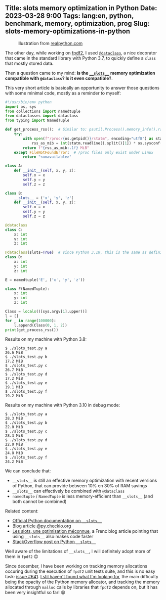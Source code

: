 Title: __slots__ memory optimization in Python
Date: 2023-03-28 9:00
Tags: lang:en, python, benchmark, memory, optimization, prog
Slug: slots-memory-optimizations-in-python
---
<figure role="group">
    <img alt="" src="https://realpython.com/cdn-cgi/image/width=960,format=auto/https://files.realpython.com/media/SciPy-Tutorial_Watermarked_1.b9f391570601.jpg">
    <figcaption>Illustration from <a href="https://realpython.com/python-scipy-cluster-optimize/">realpython.com</a></figcaption>
</figure>

The other day, while working on [fpdf2](https://github.com/PyFPDF/fpdf2),
I used [`@dataclass`](https://docs.python.org/3/library/dataclasses.html),
a nice decorator that came in the standard library with Python 3.7,
to quickly define a `class` that mostly stored data.

Then a question came to my mind: **is the [`__slots__`](https://wiki.python.org/moin/UsingSlots) memory optimization compatible with `@dataclass`?
Is it even compatible?**.

This very short article is basically an opportunity to answer those questions with some minimal code,
mostly as a reminder to myself:
```python
#!/usr/bin/env python
import os, sys
from collections import namedtuple
from dataclasses import dataclass
from typing import NamedTuple

def get_process_rss():  # Similar to: psutil.Process().memory_info().rss / 1024 / 1024
    try:
        with open(f"/proc/{os.getpid()}/statm", encoding="utf8") as statm:
            rss_as_mib = int(statm.readline().split()[1]) * os.sysconf("SC_PAGE_SIZE") / 1024 / 1024
        return f"{rss_as_mib:.1f} MiB"
    except FileNotFoundError:  # /proc files only exist under Linux
        return "<unavailable>"

class A:
    def __init__(self, x, y, z):
        self.x = x
        self.y = y
        self.z = z

class B:
    __slots__ = ('x', 'y', 'z')
    def __init__(self, x, y, z):
        self.x = x
        self.y = y
        self.z = z

@dataclass
class C:
    x: int
    y: int
    z: int

@dataclass(slots=True)  # since Python 3.10, this is the same as defining __slots__ manually
class D:
    x: int
    y: int
    z: int

E = namedtuple('E', ('x', 'y', 'z'))

class F(NamedTuple):
    x: int
    y: int
    z: int

Class = locals()[sys.argv[1].upper()]
l = []
for _ in range(100000):
    l.append(Class(0, 1, 2))
print(get_process_rss())
```

Results on my machine with Python 3.8:
```
$ ./slots_test.py a
26.6 MiB
$ ./slots_test.py b
17.2 MiB
$ ./slots_test.py c
26.7 MiB
$ ./slots_test.py d
17.2 MiB
$ ./slots_test.py e
19.1 MiB
$ ./slots_test.py f
19.2 MiB
```
Results on my machine with Python 3.10 in debug mode:
```
$ ./slots_test.py a
28.3 MiB
$ ./slots_test.py b
22.0 MiB
$ ./slots_test.py c
28.3 MiB
$ ./slots_test.py d
22.0 MiB
$ ./slots_test.py e
24.8 MiB
$ ./slots_test.py f
24.2 MiB
```

We can conclude that:

* `__slots__` is still an effective memory optimization with recent versions of Python,
  that can provide between 10% en 30% of RAM savings
* `__slots__` can effectively be combined with `@dataclass`
* `namedtuple` / `NamedTuple` is less memory-efficient than `__slots__` (and both cannot be combined)

Related content:

* [Official Python documentation on `__slots__`](https://docs.python.org/3/reference/datamodel.html#slots)
* [Blog article @py.checkio.org](https://py.checkio.org/blog/memory-optimization-with-python-slots/)
* [Les slots, une optimisation méconnue](https://www.invivoo.com/les-slots-une-optimisation-meconnue/), a Frenc blog article pointing that using `__slots__` also makes code faster
* [StackOverflow post on Python `__slots__`](https://stackoverflow.com/questions/472000/usage-of-slots)

Well aware of the limitations of `__slots__`, I will definitely adopt more of them in `fpdf2` 😊

Since december, I have been working on tracking memory allocations occuring during the execution of `fpdf2` unit tests suite,
and this is no easy task: [issue #641](https://github.com/PyFPDF/fpdf2/issues/641).
[I stil haven't found what I'm looking for](https://www.youtube.com/watch?v=e3-5YC_oHjE), the main difficulty being the opacity of the Python memory allocator,
and tracking the memory allocated through `malloc` calls by libraries that `fpdf2` depends on,
but it has been very insightful so far! 😁
